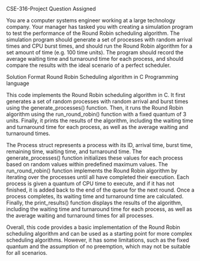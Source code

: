CSE-316-Project Question Assigned

You are a computer systems engineer working at a large technology company. Your manager has tasked you with creating a simulation program to test the performance of the Round Robin scheduling algorithm. The simulation program should generate a set of processes with random arrival times and CPU burst times, and should run the Round Robin algorithm for a set amount of time (e.g. 100 time units). The program should record the average waiting time and turnaround time for each process, and should compare the results with the ideal scenario of a perfect scheduler.

Solution Format Round Robin Scheduling algorithm in C Programming language

This code implements the Round Robin scheduling algorithm in C. It first generates a set of random processes with random arrival and burst times using the generate_processes() function. Then, it runs the Round Robin algorithm using the run_round_robin() function with a fixed quantum of 3 units. Finally, it prints the results of the algorithm, including the waiting time and turnaround time for each process, as well as the average waiting and turnaround times.

The Process struct represents a process with its ID, arrival time, burst time, remaining time, waiting time, and turnaround time. The generate_processes() function initializes these values for each process based on random values within predefined maximum values. The run_round_robin() function implements the Round Robin algorithm by iterating over the processes until all have completed their execution. Each process is given a quantum of CPU time to execute, and if it has not finished, it is added back to the end of the queue for the next round. Once a process completes, its waiting time and turnaround time are calculated. Finally, the print_results() function displays the results of the algorithm, including the waiting time and turnaround time for each process, as well as the average waiting and turnaround times for all processes.

Overall, this code provides a basic implementation of the Round Robin scheduling algorithm and can be used as a starting point for more complex scheduling algorithms. However, it has some limitations, such as the fixed quantum and the assumption of no preemption, which may not be suitable for all scenarios.
